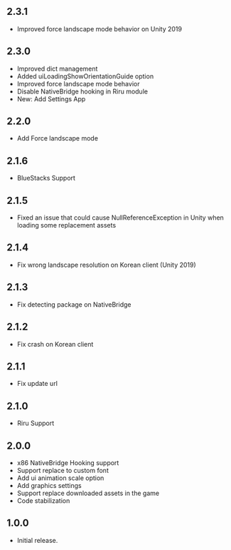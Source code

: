 ## 2.3.1

- Improved force landscape mode behavior on Unity 2019

## 2.3.0

- Improved dict management
- Added uiLoadingShowOrientationGuide option
- Improved force landscape mode behavior
- Disable NativeBridge hooking in Riru module
- New: Add Settings App

## 2.2.0

- Add Force landscape mode

## 2.1.6

- BlueStacks Support

## 2.1.5

- Fixed an issue that could cause NullReferenceException in Unity when loading some replacement assets

## 2.1.4

- Fix wrong landscape resolution on Korean client (Unity 2019)

## 2.1.3

- Fix detecting package on NativeBridge

## 2.1.2

- Fix crash on Korean client

## 2.1.1

- Fix update url

## 2.1.0

- Riru Support

## 2.0.0

- x86 NativeBridge Hooking support
- Support replace to custom font
- Add ui animation scale option
- Add graphics settings
- Support replace downloaded assets in the game
- Code stabilization

## 1.0.0

- Initial release.
